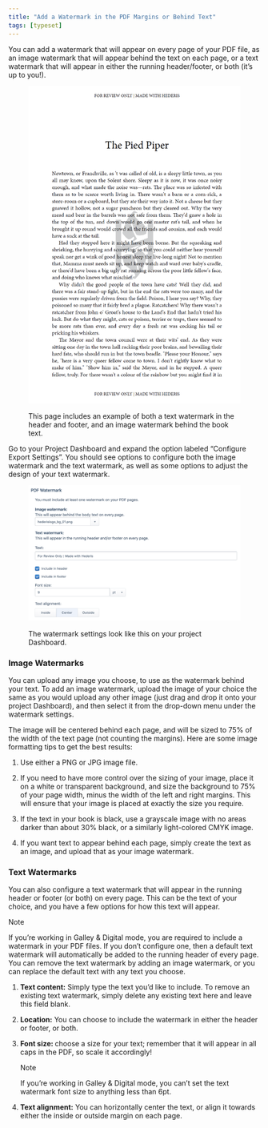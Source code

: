 ```yaml
---
title: "Add a Watermark in the PDF Margins or Behind Text"
tags: [typeset]
---
```

 
<html><body><section data-type="chapter" class="hsecchapter" data-hederis-type="hsecchapter" id="add-watermark" data-pi-attrs="id: add-watermark; data-tags: typeset;" role="doc-chapter" data-tags="typeset" data-author-name=" " data-book-title=" " title="Add a Watermark in the PDF Margins or Behind Text"><p class="hblkp" data-hederis-type="hblkp" id="pZMyZS0kX">You can add a watermark that will appear on every page of your PDF file, as an image watermark that will appear behind the text on each page, or a text watermark that will appear in either the running header/footer, or both (it&#8217;s up to you!).</p><figure class="hwprfig" data-hederis-type="hwprfig" id="p3UitHMjd"><img data-hederis-type="hblkimg" class="hblkimg" id="p7PeHWfw2" src="/images/watermark1.png" data-img-src="/images/watermark1.png"/><p class="hblkcaption" data-hederis-type="hblkcaption" id="p55IMmvgf">This page includes an example of both a text watermark in the header and footer, and an image watermark behind the book text.</p></figure><p class="hblkp" data-hederis-type="hblkp" id="pROF1bMCR">Go to your Project Dashboard and expand the option labeled &#8220;Configure Export Settings&#8221;. You should see options to configure both the image watermark and the text watermark, as well as some options to adjust the design of your text watermark.</p><figure class="hwprfig" data-hederis-type="hwprfig" id="prKQJWZFB"><img data-hederis-type="hblkimg" class="hblkimg" id="pesoGXSVR" src="/images/watermark2.png" data-img-src="/images/watermark2.png"/><p class="hblkcaption" data-hederis-type="hblkcaption" id="p9TnYAvrY">The watermark settings look like this on your project Dashboard.</p></figure><section class="hwprsubsection" data-hederis-type="hwprsubsection" id="pYv0fgBH2" data-type="subsection" title="Image Watermarks"><h1 data-hederis-type="hblktitle" class="hblktitle" id="pxktk1PQQ">Image Watermarks</h1><p class="hblkp" data-hederis-type="hblkp" id="pUooWVVSe">You can upload any image you choose, to use as the watermark behind your text. To add an image watermark, upload the image of your choice the same as you would upload any other image (just drag and drop it onto your project Dashboard), and then select it from the drop-down menu under the watermark settings. </p><p class="hblkp" data-hederis-type="hblkp" id="pLXPGyu9B">The image will be centered behind each page, and will be sized to 75% of the width of the text page (not counting the margins). Here are some image formatting tips to get the best results: </p><ol class="hwprnumlist" data-hederis-type="hwprnumlist" id="pJFBWfiw6"><li class="hblkoli" data-hederis-type="hblkoli" id="linlQXATKk"><p class="hblkoli" data-hederis-type="hblklip" id="p7tuIQAu9">Use either a PNG or JPG image file.</p></li><li class="hblkoli" data-hederis-type="hblkoli" id="lipBfZF5fy"><p class="hblkoli" data-hederis-type="hblklip" id="pwA8zvjUM">If you need to have more control over the sizing of your image, place it on a white or transparent background, and size the background to 75% of your page width, minus the width of the left and right margins. This will ensure that your image is placed at exactly the size you require.</p></li><li class="hblkoli" data-hederis-type="hblkoli" id="liB9X2Yk8G"><p class="hblkoli" data-hederis-type="hblklip" id="puE4z3jNw">If the text in your book is black, use a grayscale image with no areas darker than about 30% black, or a similarly  light-colored CMYK image.</p></li><li class="hblkoli" data-hederis-type="hblkoli" id="lii3OFnzl9"><p class="hblkoli" data-hederis-type="hblklip" id="pI6HMB88i">If you want text to appear behind each page, simply create the text as an image, and upload that as your image watermark.</p></li></ol></section><section class="hwprsubsection" data-hederis-type="hwprsubsection" id="pJoKbl7wt" data-type="subsection" title="Text Watermarks"><h1 data-hederis-type="hblktitle" class="hblktitle" id="p4psuDJa2">Text Watermarks</h1><p class="hblkp" data-hederis-type="hblkp" id="p03bbwrgK">You can also configure a text watermark that will appear in the running header or footer (or both) on every page. This can be the text of your choice, and you have a few options for how this text will appear.</p><aside class="hwprbox box" data-hederis-type="hwprbox" id="pd9SNWS12" data-type="sidebar"><p class="hblktype" data-hederis-type="hblktype" id="pWNKJQNJl">Note</p><p class="hblkp" data-hederis-type="hblkp" id="p8GUr9ywE">If you&#8217;re working in Galley &amp; Digital mode, you are required to include a watermark in your PDF files. If you don&#8217;t configure one, then a default text watermark will automatically be added to the running header of every page. You can remove the text watermark by adding an image watermark, or you can replace the default text with any text you choose.</p></aside><ol class="hwprnumlist" data-hederis-type="hwprnumlist" id="pNi8L4nz1"><li class="hblkoli" data-hederis-type="hblkoli" id="li8XYtP2St"><p class="hblkoli" data-hederis-type="hblklip" id="ptqGj9Y5N"><strong data-hederis-type="hspanstrong" id="pKcusnu24">Text content:</strong> Simply type the text you&#8217;d like to include. To remove an existing text watermark, simply delete any existing text here and leave this field blank.</p></li><li class="hblkoli" data-hederis-type="hblkoli" id="lid0mHqAwc"><p class="hblkoli" data-hederis-type="hblklip" id="pbMSomcPj"><strong class="hspanstrong" data-hederis-type="hspanstrong" id="pMqkWhrUb">Location:</strong> You can choose to include the watermark in either the header or footer, or both.</p></li><li class="hblkoli" data-hederis-type="hblkoli" id="liIJur46a7"><p class="hblkoli" data-hederis-type="hblklip" id="pKLcaejr3"><strong class="hspanstrong" data-hederis-type="hspanstrong" id="pPYjuFIxz">Font size: </strong>choose a size for your text; remember that it will appear in all caps in the PDF, so scale it accordingly! </p><aside class="hwprbox box" data-hederis-type="hwprbox" id="p1UvqOBwX" data-type="sidebar"><p class="hblktype" data-hederis-type="hblktype" id="pHzTfqMRP">Note</p><p class="hblkp" data-hederis-type="hblkp" id="pUgY2Msr9">If you&#8217;re working in Galley &amp; Digital mode, you can&#8217;t set the text watermark font size to anything less than 6pt.</p></aside></li><li class="hblkoli" data-hederis-type="hblkoli" id="liTrPGY8Dt"><p class="hblkoli" data-hederis-type="hblklip" id="pWOqCmw02"><strong class="hspanstrong" data-hederis-type="hspanstrong" id="plWlVwOO8">Text alignment:</strong> You can horizontally center the text, or align it towards either the inside or outside margin on each page.</p></li></ol></section></section></body></html>
